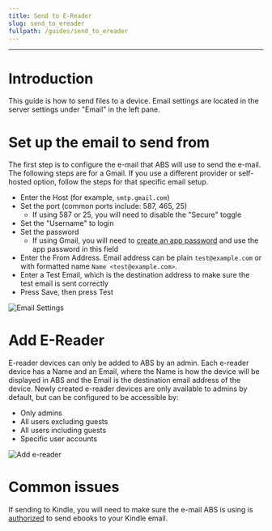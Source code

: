 ```yaml
---
title: Send to E-Reader
slug: send_to_ereader
fullpath: /guides/send_to_ereader
---
```


---

# Introduction
This guide is how to send files to a device.
Email settings are located in the server settings under "Email" in the left pane.

# Set up the email to send from
The first step is to configure the e-mail that ABS will use to send the e-mail.
The following steps are for a Gmail.
If you use a different provider or self-hosted option, follow the steps for that specific email setup.

- Enter the Host (for example, `smtp.gmail.com`)
- Set the port (common ports include: 587, 465, 25)
  - If using 587 or 25, you will need to disable the "Secure" toggle
- Set the "Username" to login
- Set the password
  - If using Gmail, you will need to [create an app password](https://support.google.com/accounts/answer/185833?hl=en) and use the app password in this field
- Enter the From Address. Email address can be plain `test@example.com` or with formatted name `Name <test@example.com>`.
- Enter a Test Email, which is the destination address to make sure the test email is sent correctly
- Press Save, then press Test

![Email Settings](/guides/send_to_ereader/email_settings.png)

# Add E-Reader

E-reader devices can only be added to ABS by an admin.
Each e-reader device has a Name and an Email, where the Name is how the device will be displayed in ABS and the Email is the destination email address of the device.
Newly created e-reader devices are only available to admins by default, but can be configured to be accessible by:
- Only admins
- All users excluding guests
- All users including guests
- Specific user accounts

![Add e-reader](/guides/send_to_ereader/add_ereader.png)

# Common issues

If sending to Kindle, you will need to make sure the e-mail ABS is using is [authorized](https://www.amazon.com/sendtokindle/email) to send ebooks to your Kindle email.
